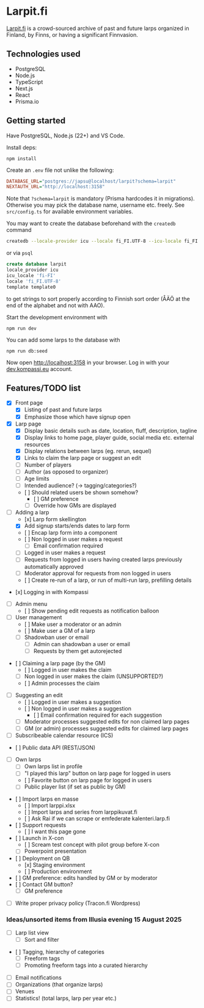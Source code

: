 # Larpit.fi

[Larpit.fi](https://larpit.fi) is a crowd-sourced archive of past and future larps organized in Finland, by Finns, or having a significant Finnvasion.

## Technologies used

* PostgreSQL
* Node.js
* TypeScript
* Next.js
* React
* Prisma.io

## Getting started

Have PostgreSQL, Node.js (22+) and VS Code.

Install deps:

```
npm install
```

Create an `.env` file not unlike the following:

```ini
DATABASE_URL="postgres://japsu@localhost/larpit?schema=larpit"
NEXTAUTH_URL="http://localhost:3158"
```

Note that `?schema=larpit` is mandatory (Prisma hardcodes it in migrations). Otherwise you may pick the database name, username etc. freely. See `src/config.ts` for available environment variables.

You may want to create the database beforehand with the `createdb` command

```bash
createdb --locale-provider icu --locale fi_FI.UTF-8 --icu-locale fi_FI --template template0
```
or via `psql`
```sql
create database larpit
locale_provider icu
icu_locale 'fi-FI'
locale 'fi_FI.UTF-8'
template template0
```

to get strings to sort properly according to Finnish sort order (ÅÄÖ at the end of the alphabet and not with AAO).

Start the development environment with

```
npm run dev
```

You can add some larps to the database with

```
npm run db:seed
```

Now open <http://localhost:3158> in your browser. Log in with your [dev.kompassi.eu](https://dev.kompassi.eu) account.

## Features/TODO list

- [x] Front page
  - [x] Listing of past and future larps
  - [x] Emphasize those which have signup open
- [x] Larp page
  - [x] Display basic details such as date, location, fluff, description, tagline
  - [x] Display links to home page, player guide, social media etc. external resources
  - [x] Display relations between larps (eg. rerun, sequel)
  - [x] Links to claim the larp page or suggest an edit
  - [ ] Number of players
  - [ ] Author (as opposed to organizer)
  - [ ] Age limits
  - [ ] Intended audience? (-> tagging/categories?)
  - [ ] Should related users be shown somehow?
    - [ ] GM preference
    - [ ] Override how GMs are displayed
- [ ] Adding a larp
  - [x] Larp form skellington
  - [x] Add signup starts/ends dates to larp form
  - [ ] Encap larp form into a component
  - [ ] Non logged in user makes a request
    - [ ] Email confirmation required
  - [ ] Logged in user makes a request
  - [ ] Requests from logged in users having created larps previously automatically approved
  - [ ] Moderator approval for requests from non logged in users
  - [ ] Create re-run of a larp, or run of multi-run larp, prefilling details
- [x] Logging in with Kompassi
- [ ] Admin menu
  - [ ] Show pending edit requests as notification balloon
- [ ] User management
  - [ ] Make user a moderator or an admin
  - [ ] Make user a GM of a larp
  - [ ] Shadowban user or email
    - [ ] Admin can shadowban a user or email
    - [ ] Requests by them get autorejected
- [ ] Claiming a larp page (by the GM)
  - [ ] Logged in user makes the claim
  - [ ] Non logged in user makes the claim (UNSUPPORTED?)
  - [ ] Admin processes the claim
- [ ] Suggesting an edit
  - [ ] Logged in user makes a suggestion
  - [ ] Non logged in user makes a suggestion
    - [ ] Email confirmation required for each suggestion
  - [ ] Moderator processes suggested edits for non claimed larp pages
  - [ ] GM (or admin) processes suggested edits for claimed larp pages
- [ ] Subscribeable calendar resource (ICS)
- [ ] Public data API (REST/JSON)
- [ ] Own larps
  - [ ] Own larps list in profile
  - [ ] "I played this larp" button on larp page for logged in users
  - [ ] Favorite button on larp page for logged in users
  - [ ] Public player list (if set as public by GM)
- [ ] Import larps en masse
  - [ ] Import larppi.xlsx
  - [ ] Import larps and series from larppikuvat.fi
  - [ ] Ask Rai if we can scrape or emfederate kalenteri.larp.fi
- [ ] Support requests
  - [ ] I want this page gone
- [ ] Launch in X-con
  - [ ] Scream test concept with pilot group before X-con
  - [ ] Powerpoint presentation
- [ ] Deployment on QB
  - [x] Staging environment
  - [ ] Production environment
- [ ] GM preference: edits handled by GM or by moderator
- [ ] Contact GM button?
  - [ ] GM preference
- [ ] Write proper privacy policy (Tracon.fi Wordpress)

### Ideas/unsorted items from Illusia evening 15 August 2025

- [ ] Larp list view
  - [ ] Sort and filter
- [ ] Tagging, hierarchy of categories
  - [ ] Freeform tags
  - [ ] Promoting freeform tags into a curated hierarchy
- [ ] Email notifications
- [ ] Organizations (that organize larps)
- [ ] Venues
- [ ] Statistics! (total larps, larp per year etc.)
